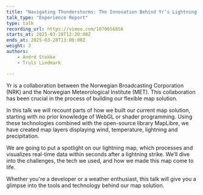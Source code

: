 ```yaml
---
title: "Navigating Thunderstorms: The Innovation Behind Yr’s Lightning Map"
talk_type: "Experience Report"
type: talk
recording_url: https://vimeo.com/1070656856
starts_at: 2025-03-28T12:30:00Z
ends_at: 2025-03-28T13:00:00Z
weight: 3
authors:
    - André Stokke
    - Truls Lindmark

---
```

Yr is a collaboration between the Norwegian Broadcasting Corporation (NRK) and the Norwegian Meteorological Institute (MET). This collaboration has been crucial in the process of building our flexible map solution.

In this talk we will recount parts of how we built our current map solution, starting with no prior knowledge of WebGL or shader programming.  Using these technologies combined with the open-source library MapLibre, we have created map layers displaying wind, temperature, lightning and precipitation. 

We are going to put a spotlight on our lightning map, which processes and visualizes real-time data within seconds after a lightning strike.  We’ll dive into the challenges, the tech we used, and how we made this map come to life.  

Whether you're a developer or a weather enthusiast, this talk will give you a glimpse into the tools and technology behind our map solution.

